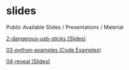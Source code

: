 # slides
Public Available Slides / Presentations / Material

[2-dangerous-usb-sticks (Slides)](https://spansky.github.io/slides/02-dangerous-usb-sticks)

[03-python-examples (Code Examples)](https://github.com/Spansky/slides/tree/master/03-python-examples)

[04-reveal (Slides)]((https://spansky.github.io/slides/04-reveal))
